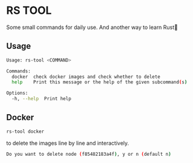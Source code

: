 # RS TOOL

Some small commands for daily use. And another way to learn Rust🫣

## Usage

```bash 
Usage: rs-tool <COMMAND>

Commands:
  docker  check docker images and check whether to delete
  help    Print this message or the help of the given subcommand(s)

Options:
  -h, --help  Print help
```


## Docker 
```bash
rs-tool docker
```
to delete the images line by line and interactively.
```bash
Do you want to delete node (f85482183a4f), y or n (default n)
```